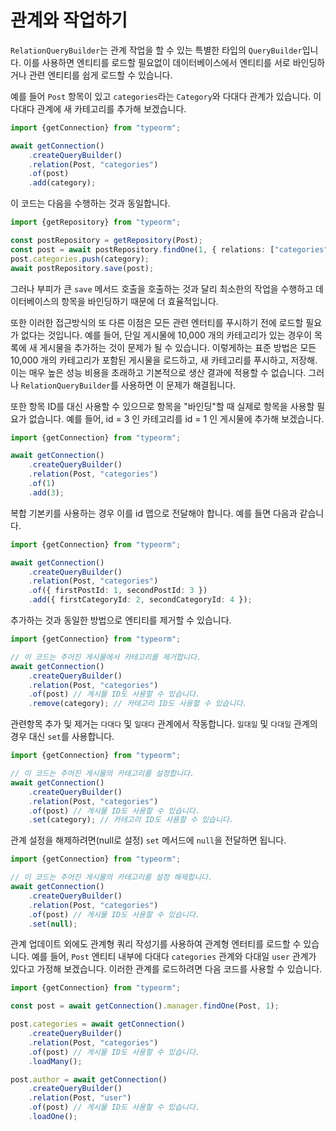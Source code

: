 # 관계와 작업하기

`RelationQueryBuilder`는 관계 작업을 할 수 있는 특별한 타입의 `QueryBuilder`입니다. 이를 사용하면 엔티티를 로드할 필요없이 데이터베이스에서 엔티티를 서로 바인딩하거나 관련 엔티티를 쉽게 로드할 수 있습니다.

예를 들어 `Post` 항목이 있고 `categories`라는 `Category`와 다대다 관계가 있습니다. 이 다대다 관계에 새 카테고리를 추가해 보겠습니다.

```typescript
import {getConnection} from "typeorm";

await getConnection()
    .createQueryBuilder()
    .relation(Post, "categories")
    .of(post)
    .add(category);
```

이 코드는 다음을 수행하는 것과 동일합니다.

```typescript
import {getRepository} from "typeorm";

const postRepository = getRepository(Post);
const post = await postRepository.findOne(1, { relations: ["categories"] });
post.categories.push(category);
await postRepository.save(post);
```

그러나 부피가 큰 `save` 메서드 호출을 호출하는 것과 달리 최소한의 작업을 수행하고 데이터베이스의 항목을 바인딩하기 때문에 더 효율적입니다.

또한 이러한 접근방식의 또 다른 이점은 모든 관련 엔터티를 푸시하기 전에 로드할 필요가 없다는 것입니다. 예를 들어, 단일 게시물에 10,000 개의 카테고리가 있는 경우이 목록에 새 게시물을 추가하는 것이 문제가 될 수 있습니다. 이렇게하는 표준 방법은 모든 10,000 개의 카테고리가 포함된 게시물을 로드하고, 새 카테고리를 푸시하고, 저장해. 이는 매우 높은 성능 비용을 초래하고 기본적으로 생산 결과에 적용할 수 없습니다. 그러나 `RelationQueryBuilder`를 사용하면 이 문제가 해결됩니다.

또한 항목 ID를 대신 사용할 수 있으므로 항목을 "바인딩"할 때 실제로 항목을 사용할 필요가 없습니다. 예를 들어, id = 3 인 카테고리를 id = 1 인 게시물에 추가해 보겠습니다.

```typescript
import {getConnection} from "typeorm";

await getConnection()
    .createQueryBuilder()
    .relation(Post, "categories")
    .of(1)
    .add(3);
```

복합 기본키를 사용하는 경우 이를 id 맵으로 전달해야 합니다. 예를 들면 다음과 같습니다.

```typescript
import {getConnection} from "typeorm";

await getConnection()
    .createQueryBuilder()
    .relation(Post, "categories")
    .of({ firstPostId: 1, secondPostId: 3 })
    .add({ firstCategoryId: 2, secondCategoryId: 4 });
```

추가하는 것과 동일한 방법으로 엔티티를 제거할 수 있습니다.

```typescript
import {getConnection} from "typeorm";

// 이 코드는 주어진 게시물에서 카테고리를 제거합니다.
await getConnection()
    .createQueryBuilder()
    .relation(Post, "categories")
    .of(post) // 게시물 ID도 사용할 수 있습니다.
    .remove(category); // 카테고리 ID도 사용할 수 있습니다.
```

관련항목 추가 및 제거는 `다대다` 및 `일대다` 관계에서 작동합니다. `일대일` 및 `다대일` 관계의 경우 대신 `set`를 사용합니다.

```typescript
import {getConnection} from "typeorm";

// 이 코드는 주어진 게시물의 카테고리를 설정합니다.
await getConnection()
    .createQueryBuilder()
    .relation(Post, "categories")
    .of(post) // 게시물 ID도 사용할 수 있습니다.
    .set(category); // 카테고리 ID도 사용할 수 있습니다.
```

관계 설정을 해제하려면(null로 설정) `set` 메서드에 `null`을 전달하면 됩니다.

```typescript
import {getConnection} from "typeorm";

// 이 코드는 주어진 게시물의 카테고리를 설정 해제합니다.
await getConnection()
    .createQueryBuilder()
    .relation(Post, "categories")
    .of(post) // 게시물 ID도 사용할 수 있습니다.
    .set(null);
```

관계 업데이트 외에도 관계형 쿼리 작성기를 사용하여 관계형 엔터티를 로드할 수 있습니다. 예를 들어, `Post` 엔티티 내부에 다대다 `categories` 관계와 다대일 `user` 관계가 있다고 가정해 보겠습니다. 이러한 관계를 로드하려면 다음 코드를 사용할 수 있습니다.

```typescript
import {getConnection} from "typeorm";

const post = await getConnection().manager.findOne(Post, 1);

post.categories = await getConnection()
    .createQueryBuilder()
    .relation(Post, "categories")
    .of(post) // 게시물 ID도 사용할 수 있습니다.
    .loadMany();

post.author = await getConnection()
    .createQueryBuilder()
    .relation(Post, "user")
    .of(post) // 게시물 ID도 사용할 수 있습니다.
    .loadOne();
```

